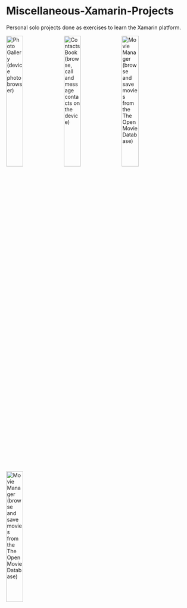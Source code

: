 # Miscellaneous-Xamarin-Projects
Personal solo projects done as exercises to learn the Xamarin platform.

<img src="https://i.ibb.co/4FqZB2X/photogallery.jpg" width=30% height=30% title="Photo Gallery (device photo browser)" >


<img src="https://i.ibb.co/GMQhzFF/contactsbook.jpg" width=30% height=30% title="Contacts Book (browse, call and message contacts on the device)">

<img src="https://i.ibb.co/27jjzzh/moviemanager-mainmenu.jpg" width=30% height=30% title="Movie Manager (browse and save movies from the The Open Movie Database)">
<img src="https://i.ibb.co/kHRq8n0/moviemanager-searchmenu.jpg" width=30% height=30% title="Movie Manager (browse and save movies from the The Open Movie Database)">
